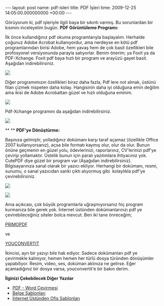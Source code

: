 --- layout: post name: pdf-isleri title: PDF İşleri time: 2009-12-25 14:05:00.000000000 +00:00 ---

Görüyorum ki, pdf işleriyle ilgili baya bir sıkıntı varmış. Bu sorunlardan bir kısmını inceleyelim bugün.
**PDF Görüntüleme Programı:**

İlk önce kullandığınız pdf okuma programlarıyla başlayalım. Herhalde çoğunuz Adobe Acrobat kullanıyordur, ama nerdeyse en kötü pdf programlarından birisi Adobe, hem yavaş hem de çok basit özellikleri bile profosyonel versiyonunda parayla satıyorlar. Benim önerim; ya Foxit ya da PDF-Xchange. Foxit pdf baya hızlı bir program ve arayüzü gayet basit. Aşağıdan indirebilirsiniz.

[![](http://4.bp.blogspot.com/_VbDsH1Mbydo/SzS_BPApGCI/AAAAAAAAAbY/Ip8nk5jVymE/s200/34glj49.gif)](http://download.cnet.com/Foxit-Reader/3000-10743_4-10313206.html)

Diğer programımızın özellikleri biraz daha fazla, Pdf lere not almak, üstünü filan çizmek nispeten daha kolay. Hangisinin daha iyi olduğuna emin değilim ama ikisi de Adobe Acrobattan güzel ve hızlı olduğuna eminim.

[![](http://www.freewaregenius.com/wp-content/uploads/2007/05/PDF-XChange%20Viewer.jpg)](http://www.freewaregenius.com/wp-content/uploads/2007/05/PDF-XChange%20Viewer.jpg)

Pdf-Xchange programını da aşağıdan indirebilirsiniz.

[![](http://1.bp.blogspot.com/_NkGiJXGXuOk/SvQuPqFEauI/AAAAAAAAGIE/e7C-FYQTv8s/s200/pdfxchange.jpg)](http://pdf-xchange-viewer.en.softonic.com/)

**
**
**PDF'ye Dönüştürme:**

Başınıza gelmiştir, yolladığınız dokümanı karşı taraf açamaz (özellikle Office 2007 kullanıyorsanız), açsa bile formatı kaymış olur, olur da olur. Bunun önüne geçmenin en güzel yolu, ödevlerinizi, raporlarınız, CV'lerinizi pdf'ye çevirip yollamaktır. Üstelik bunun için paralı yazılımlara ihtiyacınız yok. CutePDF diye güzel bir program var (Aşağıdan indirebilirsiniz). Bilgisayarınıza sanal olarak bir yazıcı ekliyor. Herhangi bir dokümanı, resmi, sunumu, o sanal yazıcıdan sanki çıktı alıyormuş gibi  kolaylıkla pdf'ye çevirebilirsiniz.

[![](http://www.educationworld.com/a_tech/gadget/images/gadget_018.gif)](http://www.educationworld.com/a_tech/gadget/images/gadget_018.gif)

[![](http://www.gtp.com.au/printerfuel/images/cutepdf-printing.gif)](http://download.cnet.com/CutePDF-Writer/3000-6675_4-10206470.html)

Ama açıkcası, çok büyük programlarla uğraşmıyorsanız hiç program kurmanıza bile gerek yok. İnternet üstünden dokümanlarınızı pdf ye çevirebileceğiniz siteler bolca mevcut. Ben iki tane önreceğim;

[PRIMOPDF](http://www.primopdf.com/online.aspx)

ve

[YOUCONVERTIT](http://www.youconvertit.com/)

İkincisi, ayrı bir yazıyı bile hak ediyor. Sadece dokümanları pdf ye çevirmekle kalmıyor, hemen hemen her türlü dosya türünden dönüşümler yapabiliyor. Resim, video, ses, doküman aklınıza ne gelirse. Eğer açamadığınız bir dosya varsa, youconvertit'e bir bakın derim.

**İlginizi Çekebilecek Diğer Yazılar**

-   [PDF - Word Çevirmesi](http://asuyatuyolar.blogspot.com/2011/03/pdf-word.html)
-   [Belge Şablonları](http://asuyatuyolar.blogspot.com/2011/03/belge-sablonlar.html)
-   [İnternet Üstünden Ofis Şablonları](http://asuyatuyolar.blogspot.com/2011/02/kullan-at-mail-adresi.html)


